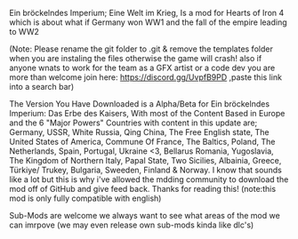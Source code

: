 Ein bröckelndes Imperium; Eine Welt im Krieg, Is a mod for Hearts of Iron 4 which is about what if Germany won WW1 and the fall of the empire leading to WW2

(Note: Please rename the git folder to .git & remove the templates folder when you are instaling the files otherwise the game will crash! also if anyone wnats to work for the team as a GFX artist or a code dev you are more than welcome join here: https://discord.gg/UvpfB9PD ,paste this link into a search bar)

The Version You Have Downloaded is a Alpha/Beta for Ein bröckelndes Imperium: Das Erbe des Kaisers, With most of the Content Based in Europe and the 6 "Major Powers" 
Countries with content in this update are; Germany, USSR, White Russia, Qing China, The Free English state, The United States of America, Commune Of France, The Baltics, Poland, The Netherlands, Spain, Portugal, Ukraine <3, Bellarus Romania, Yugoslavia, The Kingdom of Northern Italy, Papal State, Two Sicilies, Albainia, Greece, Türkiye/ Trukey, Bulgaria, Sweeden, Finland & Norway. I know that sounds like a lot but this is why i've allowed the mdding community to download the mod off of GitHub and give feed back. Thanks for reading this!
(note:this mod is only fully compatible with english)

Sub-Mods are welcome we always want to see what areas of the mod we can imrpove (we may even release own sub-mods kinda like dlc's)
